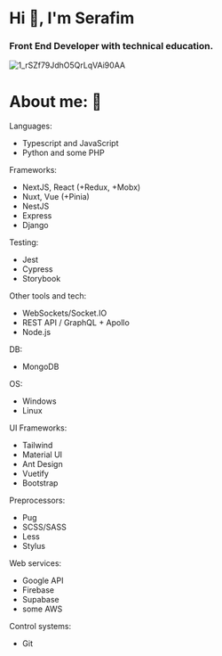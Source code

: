 <h1>Hi 👋, I'm Serafim</h1>

<h3> Front End Developer with technical education.</h3>

![1_rSZf79JdhO5QrLqVAi90AA](https://user-images.githubusercontent.com/55257833/174411779-19a5abdb-4847-4809-b1be-a6775d355228.gif)

# About me: :thinking:

Languages:

- Typescript and JavaScript
- Python and some PHP

Frameworks:

- NextJS, React (+Redux, +Mobx)
- Nuxt, Vue (+Pinia)
- NestJS
- Express
- Django

Testing:

- Jest
- Cypress
- Storybook

Other tools and tech:

- WebSockets/Socket.IO
- REST API / GraphQL + Apollo
- Node.js

DB:

- MongoDB

OS:

- Windows
- Linux

UI Frameworks:

- Tailwind
- Material UI
- Ant Design
- Vuetify
- Bootstrap

Preprocessors:

- Pug
- SCSS/SASS
- Less
- Stylus

Web services:

- Google API
- Firebase
- Supabase
- some AWS

Control systems:

- Git
